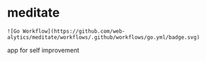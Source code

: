 # meditate
```
![Go Workflow](https://github.com/web-alytics/meditate/workflows/.github/workflows/go.yml/badge.svg)
```

app for self improvement